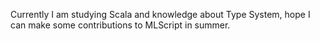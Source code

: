 Currently I am studying Scala and knowledge about Type System, hope I can make some contributions to MLScript in summer.